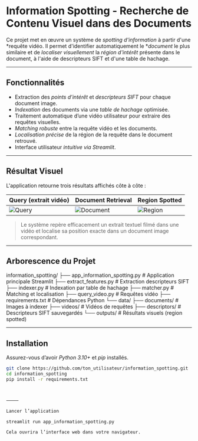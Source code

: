 # Information Spotting - Recherche de Contenu Visuel dans des Documents

Ce projet met en œuvre un système de *spotting d'information* à partir d'une *requête vidéo. Il permet d'identifier automatiquement le **document* le plus similaire et de *localiser visuellement* la *région d'intérêt* présente dans le document, à l'aide de descripteurs SIFT et d'une table de hachage.

---

## Fonctionnalités

- Extraction des *points d’intérêt* et *descripteurs SIFT* pour chaque document image.
- *Indexation* des documents via une *table de hachage* optimisée.
- Traitement automatique d’une vidéo utilisateur pour extraire des requêtes visuelles.
- *Matching robuste* entre la requête vidéo et les documents.
- *Localisation précise* de la région de la requête dans le document retrouvé.
- Interface utilisateur *intuitive via Streamlit*.

---

## Résultat Visuel

L'application retourne trois résultats affichés côte à côte :  

| Query (extrait vidéo) | Document Retrieval | Region Spotted |
|------------------------|--------------------|----------------|
| ![Query](data/videos/frame_query.png) | ![Document](data/documents/0002.jpg) | ![Region](data/outputs/region_result.png) |

> Le système repère efficacement un extrait textuel filmé dans une vidéo et localise sa position exacte dans un document image correspondant.

---

## Arborescence du Projet

information_spotting/
├── app_information_spotting.py       # Application principale Streamlit
├── extract_features.py               # Extraction descripteurs SIFT
├── indexer.py                        # Indexation par table de hachage
├── matcher.py                        # Matching et localisation
├── query_video.py                    # Requêtes vidéo
├── requirements.txt                  # Dépendances Python
└── data/
├── documents/                    # Images à indexer
├── videos/                       # Vidéos de requêtes
├── descriptors/                  # Descripteurs SIFT sauvegardés
└── outputs/                      # Résultats visuels (region spotted)

---

## Installation

Assurez-vous d’avoir *Python 3.10+* et *pip* installés.

```bash
git clone https://github.com/ton_utilisateur/information_spotting.git
cd information_spotting
pip install -r requirements.txt



⸻

Lancer l’application

streamlit run app_information_spotting.py

Cela ouvrira l’interface web dans votre navigateur.


